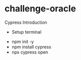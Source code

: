 # challenge-oracle
Cypress Introduction 

* Setup terminal
- npm init -y
- npm install cypress
- npx cypress open